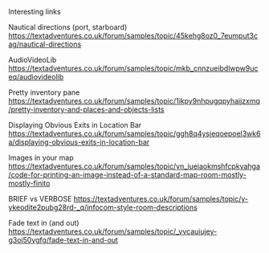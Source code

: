 

Interesting links

Nautical directions (port, starboard)
https://textadventures.co.uk/forum/samples/topic/45kehg8oz0_7eumput3cag/nautical-directions

AudioVideoLib
https://textadventures.co.uk/forum/samples/topic/mkb_cnnzueibdlwpw9uceq/audiovideolib

Pretty inventory pane
https://textadventures.co.uk/forum/samples/topic/1ikpy9nhpugqpyhajjzxmq/pretty-inventory-and-places-and-objects-lists

Displaying Obvious Exits in Location Bar
https://textadventures.co.uk/forum/samples/topic/ggh8q4ysjeqoepoel3wk6a/displaying-obvious-exits-in-location-bar

Images in your map
https://textadventures.co.uk/forum/samples/topic/yn_iueiaokmshfcpkyahga/code-for-printing-an-image-instead-of-a-standard-map-room-mostly-mostly-finito

BRIEF vs VERBOSE
https://textadventures.co.uk/forum/samples/topic/y-ykeodite2pubg28rd-_q/infocom-style-room-descriptions

Fade text in (and out)
https://textadventures.co.uk/forum/samples/topic/_vvcauiujey-g3oi50vgfg/fade-text-in-and-out

